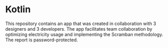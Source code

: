 # Kotlin

This repository contains an app that was created in collaboration with 3 designers and 3 developers.
The app facilitates team collaboration by optimizing electricity usage and implementing the Scramban methodology.
The report is password-protected.
